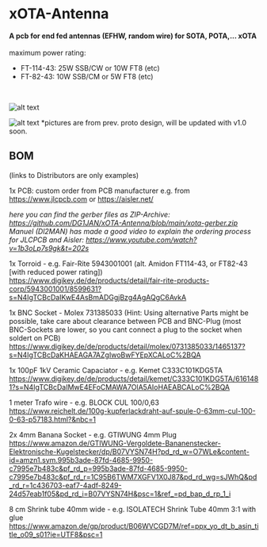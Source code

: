 # xOTA-Antenna
**A pcb for end fed antennas (EFHW, random wire) for SOTA, POTA,... xOTA** <br /><br />
maximum power rating: 
* FT-114-43: 25W SSB/CW or 10W FT8 (etc)
* FT-82-43: 10W SSB/CM or 5W FT8 (etc)
<br />

![alt text](https://github.com/DG1JAN/xOTA-Antenna/blob/main/xOTA_Ant_3D_Pic1.png)

![alt text](https://github.com/DG1JAN/xOTA-Antenna/blob/main/xOTA-Antenna_example_beta.jpg)
*pictures are from prev. proto design, will be updated with v1.0 soon.

## BOM 

(links to Distributors are only examples)

1x PCB: custom order from PCB manufacturer e.g. from https://www.jlcpcb.com or https://aisler.net/

*here you can find the gerber files as ZIP-Archive: https://github.com/DG1JAN/xOTA-Antenna/blob/main/xota-gerber.zip <br />
Manuel (Dl2MAN) has made a good video to explain the ordering process for JLCPCB and Aisler: https://www.youtube.com/watch?v=1b3oLp7s9gk&t=202s*

1x Torroid	- e.g. Fair-Rite	5943001001 (alt. Amidon FT114-43, or FT82-43 [with reduced power rating])	
https://www.digikey.de/de/products/detail/fair-rite-products-corp/5943001001/8599631?s=N4IgTCBcDaIKwE4AsBmADGgjBzg4AgAQgC6AvkA

1x BNC Socket - Molex	731385033	(Hint: Using alternative Parts might be possible, take care about clearance between PCB and BNC-Plug (most BNC-Sockets are lower, so you cant connect a plug to the socket when soldert on PCB)
https://www.digikey.de/de/products/detail/molex/0731385033/1465137?s=N4IgTCBcDaKHAEAGA7AZgIwoBwFYEpXCALoC%2BQA

1x 100pF 1kV Ceramic Capaciator - e.g. Kemet	C333C101KDG5TA	
https://www.digikey.de/de/products/detail/kemet/C333C101KDG5TA/6161481?s=N4IgTCBcDaIMwE4EFoCMAWA7OlA5AIoHAEABCALoC%2BQA

1 meter Trafo wire - e.g. BLOCK	CUL 100/0,63	
https://www.reichelt.de/100g-kupferlackdraht-auf-spule-0-63mm-cul-100-0-63-p57183.html?&nbc=1

2x 4mm Banana Socket - e.g.	GTIWUNG	4mm Plug	
https://www.amazon.de/GTIWUNG-Vergoldete-Bananenstecker-Elektronische-Kugelstecker/dp/B07VYSN74H?pd_rd_w=O7WLe&content-id=amzn1.sym.995b3ade-87fd-4685-9950-c7995e7b483c&pf_rd_p=995b3ade-87fd-4685-9950-c7995e7b483c&pf_rd_r=1C95B6TWM7XGFV1X0J87&pd_rd_wg=sJWhQ&pd_rd_r=1c436703-eaf7-4adf-8249-24d57eab1f05&pd_rd_i=B07VYSN74H&psc=1&ref_=pd_bap_d_rp_1_i

8 cm Shrink tube 40mm wide - e.g. ISOLATECH	Shrink Tube 40mm  3:1 with glue	
https://www.amazon.de/gp/product/B06WVCGD7M/ref=ppx_yo_dt_b_asin_title_o09_s01?ie=UTF8&psc=1

